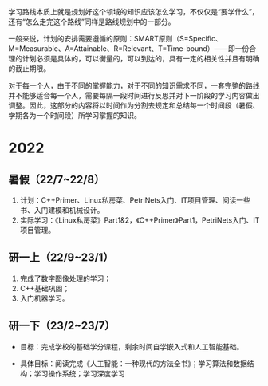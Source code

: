 学习路线本质上就是规划好这个领域的知识应该怎么学习，不仅仅是“要学什么”，还有“怎么走完这个路线”同样是路线规划中的一部分。

一般来说，计划的安排需要遵循的原则：SMART原则（S=Specific、M=Measurable、A=Attainable、R=Relevant、T=Time-bound）——即一份合理的计划必须是具体的，可以衡量的，可以到达的，具有一定的相关性并且有明确的截止期限。

对于每一个人，由于不同的掌握能力，对于不同的知识需求不同，一套完整的路线并不能够适合每一个人，需要每隔一段时间进行反思并对下一阶段的学习内容做出调整。因此，这部分的内容将以时间作为分割去规定和总结每一个时间段（暑假、学期各为一个时间段）所学习掌握的知识。

# 2022

## 暑假（22/7~22/8）

1. 计划：C++Primer、Linux私房菜、PetriNets入门、IT项目管理、阅读一些书、入门建模和机械设计。
2. 实际学习：《Linux私房菜》Part1&2，《C++Primer》Part1，PetriNets入门、IT项目管理。

## 研一上（22/9~23/1）

1. 完成了数字图像处理的学习；
2. C++基础巩固；
3. 入门机器学习。

## 研一下（23/2~23/7）

- 目标：完成学校的基础学分课程，剩余时间自学嵌入式和人工智能基础。

- 具体目标：阅读完成《人工智能：一种现代的方法全书》；学习算法和数据结构；学习操作系统；学习深度学习

